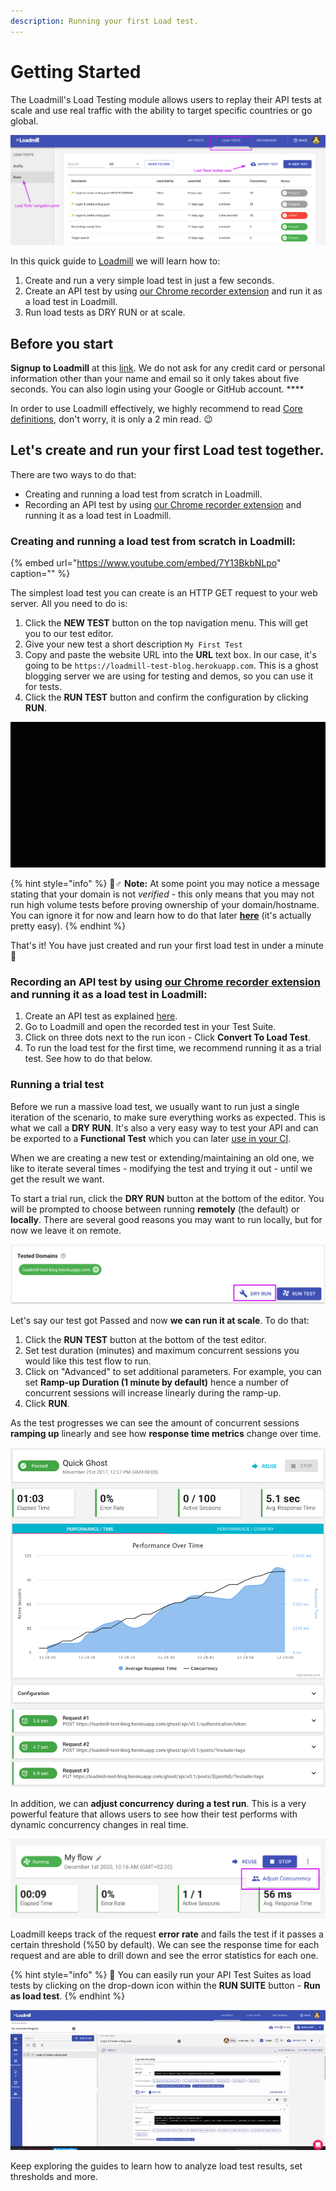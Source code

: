 ```yaml
---
description: Running your first Load test.
---
```


# Getting Started

The Loadmill's Load Testing module allows users to replay their API tests at scale and use real traffic with the ability to target specific countries or go global.

![The Load Tests tab](../.gitbook/assets/load_tests_tab.png)

In this quick guide to [Loadmill](https://loadmill.com/app/signup) we will learn how to:

1. Create and run a very simple load test in just a few seconds.
2. Create an API test by using [our Chrome recorder extension](https://chrome.google.com/webstore/detail/loadmill-recorder/gdkmnfehipofdefhpegbgkkocinlaofd?hl=en) and run it as a load test in Loadmill.
3. Run load tests as DRY RUN or at scale.

## **Before you start**

**Signup to Loadmill** at this [link](https://www.loadmill.com/app/signup). We do not ask for any credit card or personal information other than your name and email so it only takes about five seconds. You can also login using your Google or GitHub account. ****

In order to use Loadmill effectively, we highly recommend to read [Core definitions](https://docs.loadmill.com/core-definitions), don't worry, it is only a 2 min read. 😉 

## Let's create and run your first Load test together. 

There are two ways to do that: 

* Creating and running a load test from scratch in Loadmill. 
* Recording an API test by using [our Chrome recorder extension](https://chrome.google.com/webstore/detail/loadmill-recorder/gdkmnfehipofdefhpegbgkkocinlaofd?hl=en) and running it as a load test in Loadmill.

### Creating and running a load test from scratch in Loadmill:

{% embed url="https://www.youtube.com/embed/7Y13BkbNLpo" caption="" %}

The simplest load test you can create is an HTTP GET request to your web server. All you need to do is:

1. Click the **NEW TEST** button on the top navigation menu. This will get you to our test editor.
2. Give your new test a short description `My First Test`
3. Copy and paste the website URL into the **URL** text box. In our case, it's going to be `https://loadmill-test-blog.herokuapp.com`. This is a ghost blogging server we are using for testing and demos, so you can use it for tests.
4. Click the **RUN TEST** button and confirm the configuration by clicking **RUN**.

![](../.gitbook/assets/ezgif.com-gif-maker-1-.gif)

{% hint style="info" %}
🧙♂ **Note:** At some point you may notice a message stating that your domain is not _verified_ - this only means that you may not run high volume tests before proving ownership of your domain/hostname. You can ignore it for now and learn how to do that later [**here**](https://docs.loadmill.com/load-testing/setup/domain-verification) \(it's actually pretty easy\).
{% endhint %}

That's it! You have just created and run your first load test in under a minute 🎉

### Recording an API test by using [our Chrome recorder extension](https://chrome.google.com/webstore/detail/loadmill-recorder/gdkmnfehipofdefhpegbgkkocinlaofd?hl=en) and running it as a load test in Loadmill:

1. Create an API test as explained [here](https://docs.loadmill.com/api-testing/getting-started#creating-and-running-an-api-test-by-using-our-chrome-recorder-extension).
2. Go to Loadmill and open the recorded test in your Test Suite.
3. Click on three dots next to the run icon - Click **Convert To Load Test**.
4. To run the load test for the first time, we recommend running it as a trial test. See how to do that below.

### Running a trial test

Before we run a massive load test, we usually want to run just a single iteration of the scenario, to make sure everything works as expected. This is what we call a **DRY RUN**. It's also a very easy way to test your API and can be exported to a **Functional Test** which you can later [use in your CI](https://docs.loadmill.com/integrations/npm-modal).

When we are creating a new test or extending/maintaining an old one, we like to iterate several times - modifying the test and trying it out - until we get the result we want.

To start a trial run, click the **DRY RUN** button at the bottom of the editor. You will be prompted to choose between running **remotely** \(the default\) or **locally**. There are several good reasons you may want to run locally, but for now we leave it on remote.

![](../.gitbook/assets/screenshot-32-.png)

Let's say our test got Passed and now **we can run it at scale**. To do that:

1. Click the **RUN TEST** button at the bottom of the test editor.
2. Set test duration \(minutes\) and maximum concurrent sessions you would like this test flow to run.
3. Click on "Advanced" to set additional parameters. For example, you can set **Ramp-up** **Duration \(1 minute by default\)** hence a number of concurrent sessions will increase linearly during the ramp-up. 
4. Click **RUN**.

As the test progresses we can see the amount of concurrent sessions **ramping up** linearly and see how **response time metrics** change over time.

![](../.gitbook/assets/image%20%2838%29.png)

In addition, we can **adjust concurrency** **during a test run**. This is a very powerful feature that allows users to see how their test performs with dynamic concurrency changes in real time.

![](../.gitbook/assets/screenshot-33-.png)

Loadmill keeps track of the request **error rate** and fails the test if it passes a certain threshold \(%50 by default\). We can see the response time for each request and are able to drill down and see the error statistics for each one.

{% hint style="info" %}
🧠 You can easily run your API Test Suites as load tests by clicking on the drop-down icon within the **RUN SUITE** button - **Run as load test**.
{% endhint %}

![Running the Test Suite as load tests ](../.gitbook/assets/ezgif.com-gif-maker-2-.gif)

Keep exploring the guides to learn how to analyze load test results, set thresholds and more.



